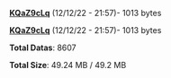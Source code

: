 [**KQaZ9cLq**](/data/KQaZ9cLq.txt) (12/12/22 - 21:57)- 1013 bytes

[**KQaZ9cLq**](/data/KQaZ9cLq.txt) (12/12/22 - 21:57)- 1013 bytes

**Total Datas**: 8607

**Total Size**: 49.24 MB / 49.2 MB